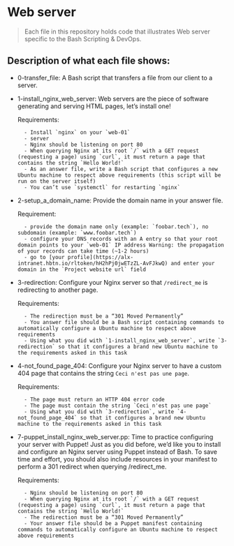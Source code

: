 # Web server
> Each file in this repository holds code that illustrates Web server
> specific to the Bash Scripting & DevOps.

## Description of what each file shows:
* 0-transfer_file: A Bash script that transfers a file from our client to a server.

* 1-install_nginx_web_server: Web servers are the piece of software generating and serving HTML pages, let’s install one!

	Requirements:

		- Install `nginx` on your `web-01`
		- server
		- Nginx should be listening on port 80
		- When querying Nginx at its root `/` with a GET request (requesting a page) using `curl`, it must return a page that contains the string `Hello World!`
		- As an answer file, write a Bash script that configures a new Ubuntu machine to respect above requirements (this script will be run on the server itself)
		- You can’t use `systemctl` for restarting `nginx`

* 2-setup_a_domain_name: Provide the domain name in your answer file.

	Requirement:

		- provide the domain name only (example: `foobar.tech`), no subdomain (example: `www.foobar.tech`)
		- configure your DNS records with an A entry so that your root domain points to your `web-01` IP address Warning: the propagation of your records can take time (~1-2 hours)
		- go to [your profile](https://alx-intranet.hbtn.io/rltoken/hH2hPj0jwETzZL-AvFJkwQ) and enter your domain in the `Project website url` field

* 3-redirection: Configure your Nginx server so that `/redirect_me` is redirecting to another page.

	Requirements:

		- The redirection must be a “301 Moved Permanently”
		- You answer file should be a Bash script containing commands to automatically configure a Ubuntu machine to respect above requirements
		- Using what you did with `1-install_nginx_web_server`, write `3-redirection` so that it configures a brand new Ubuntu machine to the requirements asked in this task

* 4-not_found_page_404: Configure your Nginx server to have a custom 404 page that contains the string `Ceci n'est pas une page`.

	Requirements:

		- The page must return an HTTP 404 error code
		- The page must contain the string `Ceci n'est pas une page`
		- Using what you did with `3-redirection`, write `4-not_found_page_404` so that it configures a brand new Ubuntu machine to the requirements asked in this task

* 7-puppet_install_nginx_web_server.pp: Time to practice configuring your server with Puppet! Just as you did before, we’d like you to install and configure an Nginx server using Puppet instead of Bash. To save time and effort, you should also include resources in your manifest to perform a 301 redirect when querying /redirect_me.

	Requirements:

		- Nginx should be listening on port 80
		- When querying Nginx at its root `/` with a GET request (requesting a page) using `curl`, it must return a page that contains the string `Hello World!`
		- The redirection must be a “301 Moved Permanently”
		- Your answer file should be a Puppet manifest containing commands to automatically configure an Ubuntu machine to respect above requirements
